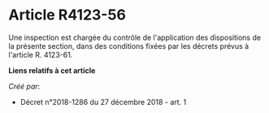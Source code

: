 # Article R4123-56

Une inspection est chargée du contrôle de l'application des dispositions de la présente section, dans des conditions fixées
par les décrets prévus à l'article R. 4123-61.

**Liens relatifs à cet article**

_Créé par_:

  - Décret n°2018-1286 du 27 décembre 2018 - art. 1
